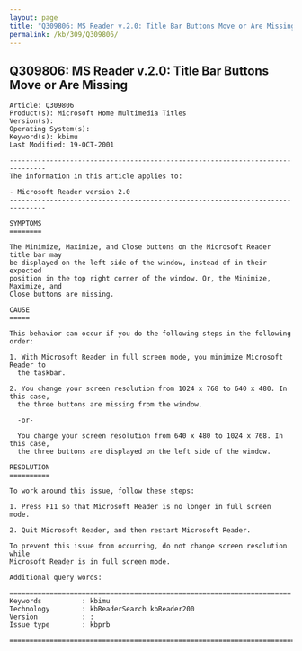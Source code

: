 ```yaml
---
layout: page
title: "Q309806: MS Reader v.2.0: Title Bar Buttons Move or Are Missing"
permalink: /kb/309/Q309806/
---
```


## Q309806: MS Reader v.2.0: Title Bar Buttons Move or Are Missing

	Article: Q309806
	Product(s): Microsoft Home Multimedia Titles
	Version(s): 
	Operating System(s): 
	Keyword(s): kbimu
	Last Modified: 19-OCT-2001
	
	-------------------------------------------------------------------------------
	The information in this article applies to:
	
	- Microsoft Reader version 2.0 
	-------------------------------------------------------------------------------
	
	SYMPTOMS
	========
	
	The Minimize, Maximize, and Close buttons on the Microsoft Reader title bar may
	be displayed on the left side of the window, instead of in their expected
	position in the top right corner of the window. Or, the Minimize, Maximize, and
	Close buttons are missing.
	
	CAUSE
	=====
	
	This behavior can occur if you do the following steps in the following order:
	
	1. With Microsoft Reader in full screen mode, you minimize Microsoft Reader to
	  the taskbar.
	
	2. You change your screen resolution from 1024 x 768 to 640 x 480. In this case,
	  the three buttons are missing from the window.
	
	  -or-
	
	  You change your screen resolution from 640 x 480 to 1024 x 768. In this case,
	  the three buttons are displayed on the left side of the window.
	
	RESOLUTION
	==========
	
	To work around this issue, follow these steps:
	
	1. Press F11 so that Microsoft Reader is no longer in full screen mode.
	
	2. Quit Microsoft Reader, and then restart Microsoft Reader.
	
	To prevent this issue from occurring, do not change screen resolution while
	Microsoft Reader is in full screen mode.
	
	Additional query words:
	
	======================================================================
	Keywords          : kbimu 
	Technology        : kbReaderSearch kbReader200
	Version           : :
	Issue type        : kbprb
	
	=============================================================================
	
